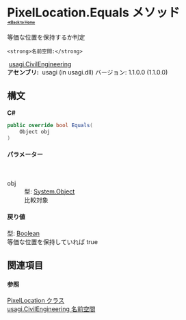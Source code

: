 # PixelLocation.Equals メソッド <div style="font-size:30%"><a href="https://github.com/usagi/usagi.cs/blob/master/docs/Home.md">≪Back to Home</a></div> 

等価な位置を保持するか判定


    <strong>名前空間:</strong>
&nbsp;<a href="N_usagi_CivilEngineering.md">usagi.CivilEngineering</a><br /><strong>アセンブリ:</strong>
&nbsp;usagi (in usagi.dll) バージョン: 1.1.0.0 (1.1.0.0)

## 構文

**C#**<br />
``` C#
public override bool Equals(
	Object obj
)
```


#### パラメーター
&nbsp;<dl><dt>obj</dt><dd>型: <a href="http://msdn2.microsoft.com/ja-jp/library/e5kfa45b" target="_blank">System.Object</a><br />比較対象</dd></dl>

#### 戻り値
型: <a href="http://msdn2.microsoft.com/ja-jp/library/a28wyd50" target="_blank">Boolean</a><br />等価な位置を保持していれば true

## 関連項目


#### 参照
<a href="T_usagi_CivilEngineering_PixelLocation.md">PixelLocation クラス</a><br /><a href="N_usagi_CivilEngineering.md">usagi.CivilEngineering 名前空間</a><br />
